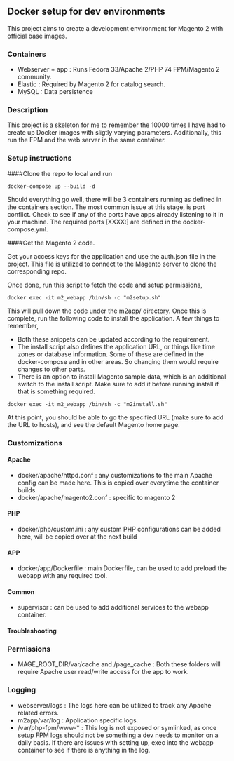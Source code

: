 ## Docker setup for dev environments

This project aims to create a development environment for Magento 2 with official base images.

### Containers
- Webserver + app : Runs Fedora 33/Apache 2/PHP 74 FPM/Magento 2 community.
- Elastic : Required by Magento 2 for catalog search.
- MySQL : Data persistence

### Description
<p>This project is a skeleton for me to remember the 10000 times I have had to create up Docker images with sligtly varying parameters. Additionally, this run the FPM and the web server in the same container.</p>

### Setup instructions

####Clone the repo to local and run

```angular2html
docker-compose up --build -d
```

Should everything go well, there will be 3 containers running as defined in the containers section. 
The most common issue at this stage, is port conflict. Check to see if any of the ports have apps already listening to it in your machine. The required ports [XXXX:] are defined in the docker-compose.yml.

####Get the Magento 2 code. 

Get your access keys for the application and use the auth.json file in the project. This file is utilized to connect to the Magento server to clone the corresponding repo.

Once done, run this script to fetch the code and setup permissions,

```angular2html
docker exec -it m2_webapp /bin/sh -c "m2setup.sh"
```

This will pull down the code under the m2app/ directory. Once this is complete, run the following code to install the application. A few things to remember, 
 - Both these snippets can be updated according to the requirement.
 - The install script also defines the application URL, or things like time zones or database information. Some of these are defined in the docker-compose and in other areas. So changing them would require changes to other parts.
 - There is an option to install Magento sample data, which is an additional switch to the install script. Make sure to add it before running install if that is something required.

```angular2html
docker exec -it m2_webapp /bin/sh -c "m2install.sh"
```

At this point, you should be able to go the specified URL (make sure to add the URL to hosts), and see the default Magento home page.

### Customizations

#### Apache
 - docker/apache/httpd.conf : any customizations to the main Apache config can be made here. This is copied over everytime the container builds.
 - docker/apache/magento2.conf : specific to magento 2

#### PHP
 - docker/php/custom.ini : any custom PHP configurations can be added here, will be copied over at the next build

#### APP
 - docker/app/Dockerfile : main Dockerfile, can be used to add preload the webapp with any required tool.

#### Common
 - supervisor : can be used to add additional services to the webapp container.

#### Troubleshooting

### Permissions
 - MAGE_ROOT_DIR/var/cache and /page_cache : Both these folders will require Apache user read/write access for the app to work.

### Logging
 - webserver/logs : The logs here can be utilized to track any Apache related errors.
 - m2app/var/log : Application specific logs.
 - /var/php-fpm/www-* : This log is not exposed or symlinked, as once setup FPM logs should not be something a dev needs to monitor on a daily basis. If there are issues with setting up, exec into the webapp container to see if there is anything in the log. 

